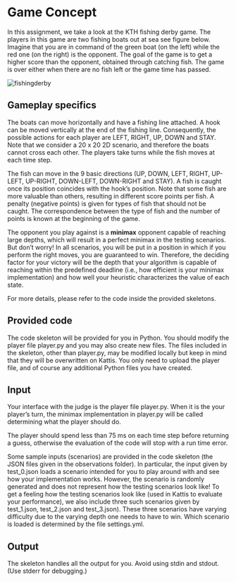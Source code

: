 # Game Concept
In this assignment, we take a look at the KTH fishing derby game. The players in this game are two fishing boats out at sea see figure below. 
Imagine that you are in command of the green boat (on the left) while the red one (on the right) is the opponent. 
The goal of the game is to get a higher score than the opponent, obtained through catching fish. 
The game is over either when there are no fish left or the game time has passed.

![fishingderby](https://kth.kattis.com/problems/kth.ai.search/file/statement/en/img-0001.png)

## Gameplay specifics
The boats can move horizontally and have a fishing line attached. 
A hook can be moved vertically at the end of the fishing line. 
Consequently, the possible actions for each player are LEFT, RIGHT, UP, DOWN and STAY. 
Note that we consider a 20 x 20 2D scenario, and therefore the boats cannot cross each other. 
The players take turns while the fish moves at each time step.

The fish can move in the 9 basic directions (UP, DOWN, LEFT, RIGHT, UP-LEFT, UP-RIGHT, DOWN-LEFT, DOWN-RIGHT and STAY). 
A fish is caught once its position coincides with the hook’s position. Note that some fish are more valuable than others, 
resulting in different score points per fish. A penalty (negative points) is given for types of fish that should not be caught. 
The correspondence between the type of fish and the number of points is known at the beginning of the game.

The opponent you play against is a **minimax** opponent capable of reaching large depths, 
which will result in a perfect minimax in the testing scenarios. But don’t worry! 
In all scenarios, you will be put in a position in which if you perform the right moves, you are guaranteed to win. 
Therefore, the deciding factor for your victory will be the depth that your algorithm is capable of reaching within the 
predefined deadline (i.e., how efficient is your minimax implementation) and how well your heuristic characterizes the value of each state.

For more details, please refer to the code inside the provided skeletons.

## Provided code
The code skeleton will be provided for you in Python. You should modify the player file player.py and you may also create new files. 
The files included in the skeleton, other than player.py, may be modified locally but keep in mind that they will be overwritten on Kattis. 
You only need to upload the player file, and of course any additional Python files you have created.

## Input
Your interface with the judge is the player file player.py. 
When it is the your player’s turn, the minimax implementation in player.py will be called determining what the player should do.

The player should spend less than 75 ms on each time step before returning a guess, otherwise the evaluation of the code will stop with a run time error.

Some sample inputs (scenarios) are provided in the code skeleton (the JSON files given in the observations folder). 
In particular, the input given by test_0.json loads a scenario intended for you to play around with and see how your implementation works.
However, the scenario is randomly generated and does not represent how the testing scenarios look like! 
To get a feeling how the testing scenarios look like (used in Kattis to evaluate your performance), 
we also include three such scenarios given by test_1.json, test_2.json and test_3.json). 
These three scenarios have varying difficulty due to the varying depth one needs to have to win. 
Which scenario is loaded is determined by the file settings.yml.

## Output
The skeleton handles all the output for you. Avoid using stdin and stdout. (Use stderr for debugging.)

